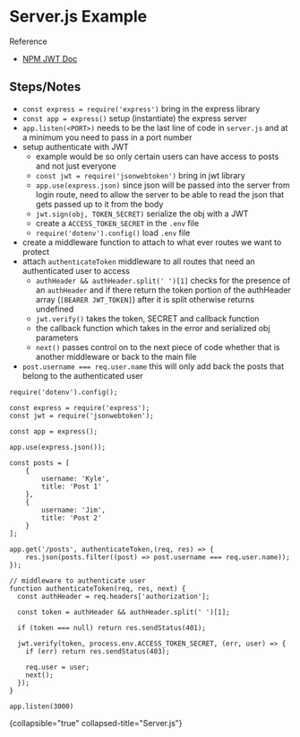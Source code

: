 # Server.js Example

Reference

- [NPM JWT Doc](https://www.npmjs.com/package/jsonwebtoken)

## Steps/Notes

- `const express = require('express')` bring in the express library
- `const app = express()` setup (instantiate) the express server
- `app.listen(<PORT>)` needs to be the last line of code in `server.js` and at a minimum you need to pass in a port
  number
- setup authenticate with JWT
    - example would be so only certain users can have access to posts and not just everyone
    - `const jwt = require('jsonwebtoken')` bring in jwt library
    - `app.use(express.json)` since json will be passed into the server from login route, need to allow the server to be
      able to read the json that gets passed up to it from the body
    - `jwt.sign(obj, TOKEN_SECRET)` serialize the obj with a JWT
    - create a `ACCESS_TOKEN_SECRET` in the `.env` file
    - `require('dotenv').config()` load `.env` file
- create a middleware function to attach to what ever routes we want to protect
- attach `authenticateToken` middleware to all routes that need an authenticated user to access
    - `authHeader && authHeader.split(' ')[1]` checks for the presence of an `authHeader` and if there return the token
      portion of the authHeader array (`[BEARER JWT_TOKEN]`) after it is split otherwise returns undefined
    - `jwt.verify()` takes the token, SECRET and callback function
    - the callback function which takes in the error and serialized obj parameters
    - `next()` passes control on to the next piece of code whether that is another middleware or back to the main file
- `post.username === req.user.name` this will only add back the posts that belong to the authenticated user

```node
require('dotenv').config();

const express = require('express');
const jwt = require('jsonwebtoken');

const app = express();

app.use(express.json());

const posts = [
    {
        username: 'Kyle',
        title: 'Post 1'
    },
    {
        username: 'Jim',
        title: 'Post 2'
    }
];

app.get('/posts', authenticateToken,(req, res) => {
    res.json(posts.filter((post) => post.username === req.user.name));
});

// middleware to authenticate user
function authenticateToken(req, res, next) {
  const authHeader = req.headers['authorization'];

  const token = authHeader && authHeader.split(' ')[1];

  if (token === null) return res.sendStatus(401);

  jwt.verify(token, process.env.ACCESS_TOKEN_SECRET, (err, user) => {
    if (err) return res.sendStatus(403);

    req.user = user;
    next();
  });
}

app.listen(3000)
```

{collapsible="true" collapsed-title="Server.js"}

